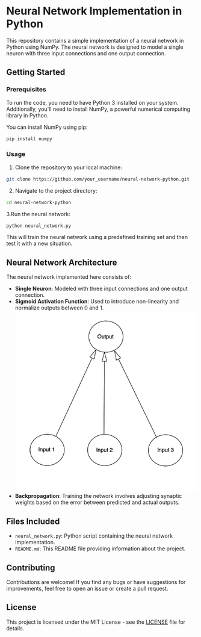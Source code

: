 # Neural Network Implementation in Python

This repository contains a simple implementation of a neural network in Python using NumPy. The neural network is designed to model a single neuron with three input connections and one output connection.

## Getting Started

### Prerequisites

To run the code, you need to have Python 3 installed on your system. Additionally, you'll need to install NumPy, a powerful numerical computing library in Python.

You can install NumPy using pip:

```bash
pip install numpy
```

### Usage

1. Clone the repository to your local machine:

```bash
git clone https://github.com/your_username/neural-network-python.git
```

2. Navigate to the project directory:

```bash
cd neural-network-python
```

3.Run the neural network:

```bash
python neural_network.py
```

This will train the neural network using a predefined training set and then test it with a new situation.

## Neural Network Architecture

The neural network implemented here consists of:

- **Single Neuron**: Modeled with three input connections and one output connection.
- **Sigmoid Activation Function**: Used to introduce non-linearity and normalize outputs between 0 and 1. ![Image Alt Text](media/1_HDWhvFz5t0KAjIAIzjKR1w.webp)
- **Backpropagation**: Training the network involves adjusting synaptic weights based on the error between predicted and actual outputs.

## Files Included

- `neural_network.py`: Python script containing the neural network implementation.
- `README.md`: This README file providing information about the project.

## Contributing

Contributions are welcome! If you find any bugs or have suggestions for improvements, feel free to open an issue or create a pull request.

## License

This project is licensed under the MIT License - see the [LICENSE](LICENSE) file for details.
